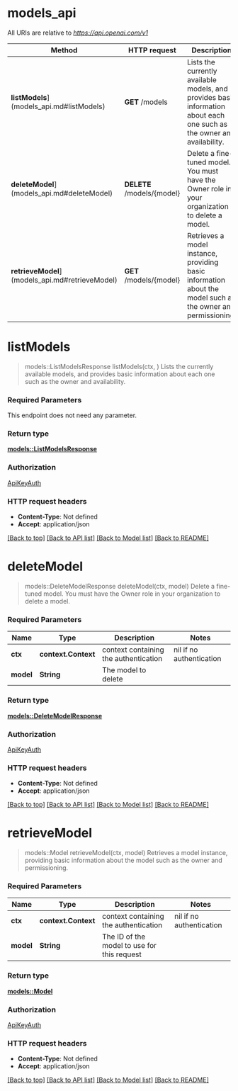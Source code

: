# models_api

All URIs are relative to *https://api.openai.com/v1*

Method | HTTP request | Description
------------- | ------------- | -------------
**listModels**](models_api.md#listModels) | **GET** /models | Lists the currently available models, and provides basic information about each one such as the owner and availability.
**deleteModel**](models_api.md#deleteModel) | **DELETE** /models/{model} | Delete a fine-tuned model. You must have the Owner role in your organization to delete a model.
**retrieveModel**](models_api.md#retrieveModel) | **GET** /models/{model} | Retrieves a model instance, providing basic information about the model such as the owner and permissioning.


# **listModels**
> models::ListModelsResponse listModels(ctx, )
Lists the currently available models, and provides basic information about each one such as the owner and availability.

### Required Parameters
This endpoint does not need any parameter.

### Return type

[**models::ListModelsResponse**](ListModelsResponse.md)

### Authorization

[ApiKeyAuth](../README.md#ApiKeyAuth)

### HTTP request headers

 - **Content-Type**: Not defined
 - **Accept**: application/json

[[Back to top]](#) [[Back to API list]](../README.md#documentation-for-api-endpoints) [[Back to Model list]](../README.md#documentation-for-models) [[Back to README]](../README.md)

# **deleteModel**
> models::DeleteModelResponse deleteModel(ctx, model)
Delete a fine-tuned model. You must have the Owner role in your organization to delete a model.

### Required Parameters

Name | Type | Description  | Notes
------------- | ------------- | ------------- | -------------
 **ctx** | **context.Context** | context containing the authentication | nil if no authentication
  **model** | **String**| The model to delete | 

### Return type

[**models::DeleteModelResponse**](DeleteModelResponse.md)

### Authorization

[ApiKeyAuth](../README.md#ApiKeyAuth)

### HTTP request headers

 - **Content-Type**: Not defined
 - **Accept**: application/json

[[Back to top]](#) [[Back to API list]](../README.md#documentation-for-api-endpoints) [[Back to Model list]](../README.md#documentation-for-models) [[Back to README]](../README.md)

# **retrieveModel**
> models::Model retrieveModel(ctx, model)
Retrieves a model instance, providing basic information about the model such as the owner and permissioning.

### Required Parameters

Name | Type | Description  | Notes
------------- | ------------- | ------------- | -------------
 **ctx** | **context.Context** | context containing the authentication | nil if no authentication
  **model** | **String**| The ID of the model to use for this request | 

### Return type

[**models::Model**](Model.md)

### Authorization

[ApiKeyAuth](../README.md#ApiKeyAuth)

### HTTP request headers

 - **Content-Type**: Not defined
 - **Accept**: application/json

[[Back to top]](#) [[Back to API list]](../README.md#documentation-for-api-endpoints) [[Back to Model list]](../README.md#documentation-for-models) [[Back to README]](../README.md)

